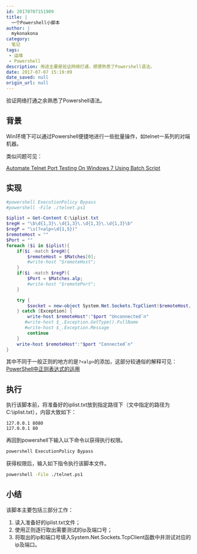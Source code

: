 ```yaml
---
id: 20170707151909
title: |
  一个Powershell小脚本
author: |
  mykonakona
category:
  笔记
tags:
 - 运维
 - Powershell
description: 用途主要是验证网络打通，顺便熟悉了Powershell语法。
date: 2017-07-07 15:19:09
date_saved: null
origin_url: null
---
```


验证网络打通之余熟悉了Powershell语法。

<!--more-->

## 背景

Win环境下可以通过Powershell便捷地进行一些批量操作，如telnet一系列的对端机器。

类似问题可见：

[Automate Telnet Port Testing On Windows 7 Using Batch Script][1]

## 实现

```powershell
#powershell ExecutionPolicy Bypass
#powershell -File ./telnet.ps1

$iplist = Get-Content C:\iplist.txt
$regH = "\b\d{1,3}\.\d{1,3}\.\d{1,3}\.\d{1,3}\b"
$regP = "\s(?<alp>\d{1,5})"
$remoteHost = ""
$Port = ""
foreach ($i in $iplist){
    if($i -match $regH){
        $remoteHost = $Matches[0];
        #write-host "$remoteHost";
    }
    if($i -match $regP){
        $Port = $Matches.alp;
        #write-host "$remotePort";
    }

    try {
        $socket = new-object System.Net.Sockets.TcpClient($remoteHost, $port)
    } catch [Exception] {
        write-host $remoteHost":"$port "Unconnected`n"
       #write-host $_.Exception.GetType().FullName
       #write-host $_.Exception.Message
        continue
    }
    write-host $remoteHost":"$port "Connected`n"
}
```

其中不同于一般正则的地方的是`?<alp>`的添加，这部分较通俗的解释可见：
[PowerShell中正则表达式的运用][2]

## 执行

执行该脚本前，将准备好的iplist.txt放到指定路径下（文中指定的路径为C:\iplist.txt），内容大致如下：

```text
127.0.0.1 8080
127.0.0.1 80
```

再回到powershell下输入以下命令以获得执行权限。

```bash
powershell ExecutionPolicy Bypass
```

获得权限后，输入如下指令执行该脚本文件。

```bash
powershell -File ./telnet.ps1
```

## 小结

该脚本主要包括三部分工作：

1. 读入准备好的iplist.txt文件；
2. 使用正则逐行取出需要测试的ip及端口号；
3. 将取出的ip和端口号填入System.Net.Sockets.TcpClient函数中并测试对应的ip及端口。

[1]: https://stackoverflow.com/questions/20583686/automate-telnet-port-testing-on-windows-7-using-batch-script
[2]: http://blog.csdn.net/bluelilyabc/article/details/17119819
